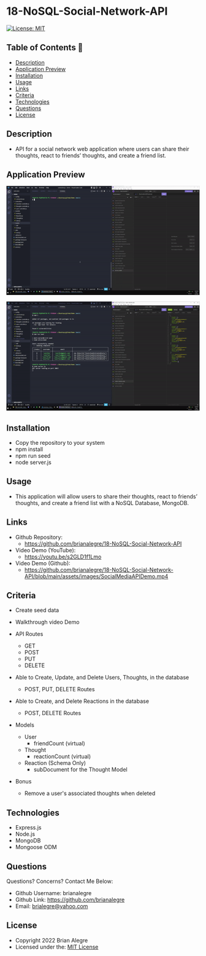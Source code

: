 # 18-NoSQL-Social-Network-API
[![License: MIT](https://img.shields.io/badge/License-MIT-yellow.svg)](https://opensource.org/licenses/MIT)

## Table of Contents 📑
- [Description](#description)
- [Application Preview](#application-preview)
- [Installation](#installation)
- [Usage](#usage)
- [Links](#links)
- [Criteria](#criteria)
- [Technologies](#technologies)
- [Questions](#questions)
- [License](#license)

## Description
- API for a social network web application where users can share their thoughts, react to friends’ thoughts, and create a friend list.

## Application Preview
<p align="left">
    <img alt="Social Media API Demo 1" src="./assets/images/SocialMediaAPIDemoGif1.gif">
</p>

<p align="left">
    <img alt="Social Media API Demo 2" src="./assets/images/SocialMediaAPIDemoGif2.gif">
</p>

## Installation
- Copy the repository to your system
- npm install
- npm run seed
- node server.js

## Usage
- This application will allow users to share their thoughts, react to friends’ thoughts, and create a friend list with a NoSQL Database, MongoDB.

## Links
-   Github Repository:
    - https://github.com/brianalegre/18-NoSQL-Social-Network-API
-   Video Demo (YouTube):
    - https://youtu.be/s2GLD1f1Lmo
-   Video Demo (Github):
    - https://github.com/brianalegre/18-NoSQL-Social-Network-API/blob/main/assets/images/SocialMediaAPIDemo.mp4

## Criteria
- Create seed data
- Walkthrough video Demo
- API Routes
    - GET
    - POST
    - PUT
    - DELETE
- Able to Create, Update, and Delete Users, Thoughts, in the database
    - POST, PUT, DELETE Routes
- Able to Create, and Delete Reactions in the database
    - POST, DELETE Routes

- Models
    - User
        - friendCount (virtual)
    - Thought
        - reactionCount (virtual)
    - Reaction (Schema Only)
        - subDocument for the Thought Model
    
- Bonus
    - Remove a user's associated thoughts when deleted

## Technologies
- Express.js
- Node.js
- MongoDB
- Mongoose ODM

## Questions
Questions? Concerns?  Contact Me Below:
- Github Username: brianalegre
- Github Link: https://github.com/brianalegre 
- Email: brialegre@yahoo.com

## License
- Copyright 2022 Brian Alegre
- Licensed under the: [MIT License](https://opensource.org/licenses/MIT) 

